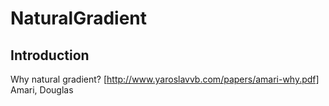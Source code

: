 # NaturalGradient

## Introduction
Why natural gradient? [http://www.yaroslavvb.com/papers/amari-why.pdf]
Amari, Douglas
